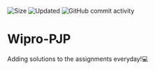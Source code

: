
![Size](https://img.shields.io/github/repo-size/Dhoni77/Wipro-PJP?style=plastic&color=0f0&label=Size)
![Updated](https://img.shields.io/github/last-commit/Dhoni77/Wipro-PJP?style=plastic&color=success&label=Updated)
![GitHub commit activity](https://img.shields.io/github/commit-activity/w/Dhoni77/Wipro-PJP)
# Wipro-PJP
Adding solutions to the assignments everyday!💻
